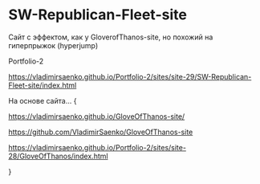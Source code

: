 # SW-Republican-Fleet-site

Сайт с эффектом, как у GloverofThanos-site, но похожий на гиперпрыжок (hyperjump)

Portfolio-2
 
https://vladimirsaenko.github.io/Portfolio-2/sites/site-29/SW-Republican-Fleet-site/index.html


На основе сайта... {

https://vladimirsaenko.github.io/GloveOfThanos-site/

https://github.com/VladimirSaenko/GloveOfThanos-site

https://vladimirsaenko.github.io/Portfolio-2/sites/site-28/GloveOfThanos/index.html


}
